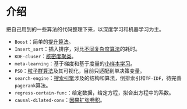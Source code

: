 # 介绍

把自己用到的一些算法的代码整理下来，以深度学习和机器学习为主。

- `Boost`：简单的[提升算法](https://muyuuuu.github.io/2020/04/02/adaboost/)。
- `Insert_sort`：插入排序，对比[不同复杂度算法](https://muyuuuu.github.io/2020/03/02/algorithm-time-complexity/)的耗时。
- `KDE-cluser`：[核密度聚类](https://muyuuuu.github.io/2020/03/30/KDE-cluster/)。
- `meta-learning`：基于梯度和基于度量的[小样本学习](https://muyuuuu.github.io/2020/09/20/meta-learning/)。
- `PSO`：[粒子群算法](https://muyuuuu.github.io/2020/12/07/pso-ga-sa/)及其可视化，目前只适配到单决策变量。
- `search-engine`：[搜索引擎](https://muyuuuu.github.io/2019/05/19/search-engine/)涉及的结构和算法，倒排索引和`TF-IDF`，待完善`pagerank`算法。
- `regress-certain-func`：给定数据，给定方程，拟合出方程中的系数。
- `causal-dilated-conv`：[因果扩张卷积]()。